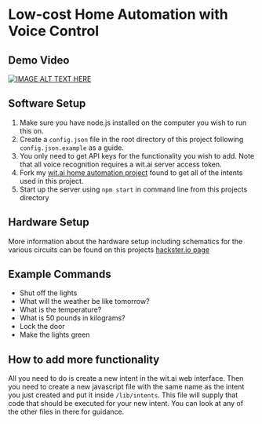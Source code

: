 # Low-cost Home Automation with Voice Control

## Demo Video

[![IMAGE ALT TEXT HERE](http://img.youtube.com/vi/RfKZgTmy8q4/0.jpg)](http://www.youtube.com/watch?v=RfKZgTmy8q4)

## Software Setup

1. Make sure you have node.js installed on the computer you wish to run this on.
2. Create a `config.json` file in the root directory of this project following `config.json.example` as a guide.
3. You only need to get API keys for the functionality you wish to add. Note that all voice recognition requires a wit.ai server access token.
4. Fork my [wit.ai home automation project](https://wit.ai/michael-gillett/Dorm%20Automation) found to get all of the intents used in this project.
5. Start up the server using `npm start` in command line from this projects directory

## Hardware Setup
More information about the hardware setup including schematics for the various circuits can be found on this projects [hackster.io page](https://www.hackster.io/michael-gillett/dorm-automation)

## Example Commands
- Shut off the lights
- What will the weather be like tomorrow?
- What is the temperature?
- What is 50 pounds in kilograms?
- Lock the door
- Make the lights green

## How to add more functionality

All you need to do is create a new intent in the wit.ai web interface. Then you need to create a new javascript file with the same name as the intent you just created and put it inside `/lib/intents`. This file will supply that code that should be executed for your new intent. You can look at any of the other files in there for guidance.